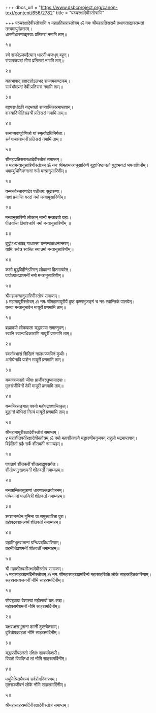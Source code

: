 +++
dbcs_url = "https://www.dsbcproject.org/canon-text/content/656/2782"
title = "पञ्चरक्षादेवीस्तोत्राणि"

+++
पञ्चरक्षादेवीस्तोत्राणि
१ महाप्रतिसरास्तोत्रम्
ॐ नमः श्रीमहाप्रतिसरायै
तथागताद्यास्तथतां तत्त्वमापुर्महत्तरम्।  
धारणीधारणाद्यस्याः प्रतिसरां नमामि ताम्॥

१॥

रणे शक्रोऽजयद्दैत्यान् धारणीध्वजधृग् बहून्।  
संग्रामजयदां भीमां प्रतिसरां नमामि ताम्॥

२॥

यत्प्रभावाद्  ब्रह्मदत्तोऽलभद् राज्यमकण्टकम्।  
सार्वभौमप्रदां देवीं प्रतिसरां नमामि ताम्॥

३॥

बह्वपराधोऽपि यद्भक्तो राज्याधिकारमाप्तवान्।  
शस्त्रादिभीतिसंहत्रीं प्रतिसरां नमामि ताम्॥

४॥

रत्नान्यवापुर्वणिजो यां स्मृत्वोदधिनिर्गताः।  
सर्वबाधाप्रशमनीं प्रतिसरां नमामि ताम्॥

५॥

श्रीमहाप्रतिसरारक्षादेवीस्तोत्रं समाप्तम्।  
२ महामन्त्रानुसारिणीस्तोत्रम्
ॐ नमः श्रीमहामन्त्रानुसारिण्यै
बुद्धाधिष्ठानतो बुद्धाभयदां भयनाशिनीम्।  
भवाम्बुधिनिमग्नानां नमो मन्त्रानुसारिणीम्॥

१॥

यन्मन्त्रोच्चारणादेव षडीतयः सुदारुणाः।  
नाशं प्रयान्ति वरदां नमो मन्त्रामुसारिणीम्॥

२॥

मन्त्रानुसारिणो लोकान् नान्ये मन्त्रादयो ग्रहाः।  
पीडयन्ति प्रियांश्चापि नमो मन्त्रानुसारिणीम् ॥

३॥

बुद्धोऽभ्यभाषद् गाथास्ता यन्मन्त्रकथनान्तरम्।  
याभिः सर्वत्र स्वस्ति स्यान्नमो मन्त्रानुसारिणीम्॥

४॥

कलौ बुद्धविहीनेऽस्मिन् लोकानां हितमाचरेत्।  
पापोत्पातप्रशमनीं नमो मन्त्रानुसारिणीम्॥

५॥

श्रीमहामन्त्रानुसारिणीस्तोत्रं समाप्तम्।  
३ महामायूरीस्तोत्रम्
ॐ नमः श्रीमहामायूरीर्यै
दुष्टं कृष्णभुजङ्गं च नरः स्वान्तिकं पालयेत्।  
यस्या मन्त्रानुभावेन मायूरीं प्रणमामि ताम्॥

१॥

ब्रह्मादयो लोकपाला यद्धारण्या समाप्नुवन्।  
स्वानि स्वान्यधिकाराणि मायूरीं प्रणमामि ताम्॥

२॥

स्वर्णावभासं शिखिनं नालभज्जपिनं कुधीः।  
अमोघेनापि पाशेन मायूरीं प्रणमामि ताम्॥

३॥

यन्मन्त्रजपतो जीवाः प्राजीवञ्छुष्कपादपाः।  
मृतसंजीविनीं देवीं मायूरीं प्रणमामि ताम्॥

४॥

यन्मन्त्रिसङ्गात् पवनो महोपद्रवशान्तिकृत्।  
बुद्धानां बोधिदां नित्यं मायूरीं प्रणमामि ताम्॥

५॥

श्रीमहामायूरीरक्षादेवीस्तोत्रं समाप्तम्।  
४ महाशीतवतीरक्षादेवीस्तोत्रम्
ॐ नमो महाशीतवत्यै
यद्धारणीमनुजपन् राहुलो भद्रमाप्तवान्।  
विहेठितो ग्रहैः सर्वैः शीतवतीं नमाम्यहम्॥

१॥

पापतापे शीतकरीं शीतलाद्युपसर्गतः।  
शीतोष्णदुःखशमनीं शीतवतीं नमाम्यहम्॥

२॥

मन्त्रग्रन्थितसूत्राणां धारणाल्लक्षयोजनम्।  
पथिकानां पालयित्रीं शीतवतीं नमाम्यहम्॥

३॥

श्मशानस्थेन मुनिना या समुच्चारिता पुरा।  
ग्रहोपद्रवशान्त्यर्थं शीतवतीं नमाम्यहम्॥

४॥

ग्रहाभिभूतवातानां ग्रन्थिपदविधारिणाम्।  
ग्रहभीतिप्रशमनीं शीतवतीं नमाम्यहम्॥

५॥

श्री महाशीतवतीरक्षादेवीस्तोत्रं समाप्तम्।  
५ महासाहस्रप्रमर्दिनीस्तोत्रम्
ॐ नमः श्रीमहासाहस्रप्रमर्दिन्ये
महासाहस्रिके लोके साहस्रहितकारिणाम्।  
सहस्रसत्त्वजननीं नौमि साहस्रमर्दिनीम्॥

१॥

सोपद्रवायां वैशाल्यां महोत्सवो यतः सदा।  
महोपसर्गशमनीं नौमि साहस्रमर्दिनीम्॥

२॥

यक्षराक्षसभूतानां दमनीं दुष्टचेतसाम्।  
दुरितोपद्रवहतां नौमि साहस्रमर्दिनीम्॥

३॥

यद्धारणीपठनतो रक्षितः शाक्यकेशरी।  
विषतो विषदिग्धां तां नौमि साहस्रमर्दिनीम्॥

४॥

मधुमिश्रितभैषज्यं सर्वरोगनिवारणम्।  
मृतसञ्जीवनं लोके नौमि साहस्रमर्दिनीम्॥

५॥

श्रीमहासाहस्रमर्दिनीरक्षादेवीस्तोत्रं समाप्तम्।  
